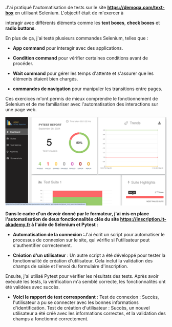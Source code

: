 J'ai pratiqué l'automatisation de tests sur le site **https://demoqa.com/text-box** en utilisant Selenium. L'objectif était de m'exercer à

interagir avec différents éléments comme les **text boxes**, **check boxes** et **radio buttons**.

En plus de ça, j'ai testé plusieurs commandes Selenium, telles que :

+ **App command** pour interagir avec des applications.

+ **Condition command** pour vérifier certaines conditions avant de procéder.

+ **Wait command** pour gérer les temps d'attente et s'assurer que les éléments étaient bien chargés.

+ **commandes de navigation** pour manipuler les transitions entre pages.


Ces exercices m'ont permis de mieux comprendre le fonctionnement de Selenium et de me familiariser avec l'automatisation des interactions sur une page web.

   
  
![Screenshot of a comment on a GitHub issue showing an image, added in the Markdown, of an Octocat smiling and raising a tentacle.](https://github.com/esmailhaidari24/Selenium-et-Pytest/blob/main/Capture%20d%E2%80%99e%CC%81cran%201403-06-19%20a%CC%80%2012.18.51.png)




**Dans le cadre d'un devoir donné par le formateur, j'ai mis en place l'automatisation de deux fonctionnalités clés du site https://inscription.it-akademy.fr à l'aide de Selenium et Pytest** :

+ **Automatisation de la connexion** :J'ai écrit un script pour automatiser le processus de connexion sur le site, qui vérifie si l'utilisateur peut s'authentifier correctement.

+ **Création d'un utilisateur** : Un autre script a été développé pour tester la fonctionnalité de création d'utilisateur. Cela inclut la validation des champs de saisie et l'envoi du formulaire d'inscription.

Ensuite, j'ai utilisé Pytest pour vérifier les résultats des tests. Après avoir exécuté les tests, la vérification m'a semblé correcte, les fonctionnalités ont été validées avec succès.

+ **Voici le rapport de test correspondant** :
Test de connexion : Succès, l'utilisateur a pu se connecter avec les bonnes informations d'identification.
Test de création d'utilisateur : Succès, un nouvel utilisateur a été créé avec les informations correctes, et la validation des champs a fonctionné correctement.

